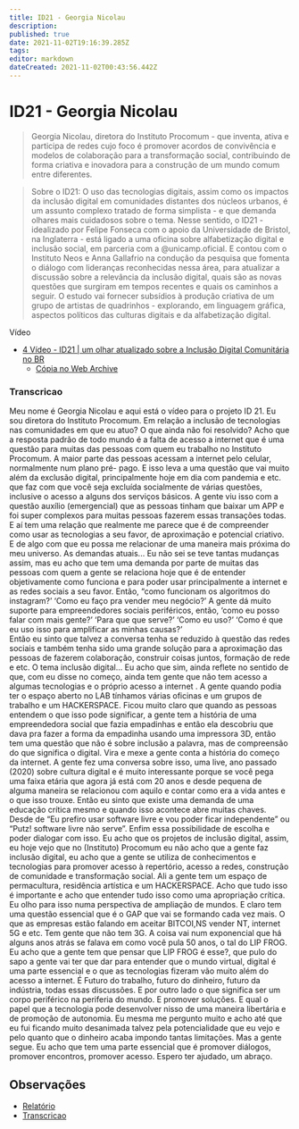 ```yaml
---
title: ID21 - Georgia Nicolau
description: 
published: true
date: 2021-11-02T19:16:39.285Z
tags: 
editor: markdown
dateCreated: 2021-11-02T00:43:56.442Z
---
```


# ID21 - Georgia Nicolau

> Georgia Nicolau, diretora do Instituto Procomum - que inventa, ativa e participa de redes cujo foco é promover acordos de convivência e modelos de colaboração para a transformação social, contribuindo de forma criativa e inovadora para a construção de um mundo comum entre diferentes.  

> Sobre o ID21:
O uso das tecnologias digitais, assim como os impactos da inclusão digital em comunidades distantes dos núcleos urbanos, é um assunto complexo tratado de forma simplista - e que demanda olhares mais cuidadosos sobre o tema.
Nesse sentido, o ID21 - idealizado por Felipe Fonseca com o apoio da Universidade de Bristol, na Inglaterra - está ligado a uma oficina sobre alfabetização digital e inclusão social, em parceria com a @unicamp.oficial. E contou com o Instituto Neos e Anna Gallafrio na condução da pesquisa que fomenta o diálogo com lideranças reconhecidas nessa área, para atualizar a discussão sobre a relevância da inclusão digital, quais são as novas questões que surgiram em tempos recentes e quais os caminhos a seguir.
O estudo vai fornecer subsídios à produção criativa de um grupo de artistas de quadrinhos - explorando, em linguagem gráfica, aspectos políticos das culturas digitais e da alfabetização digital.  

Vídeo
 - [4 Vídeo - ID21 | um olhar atualizado sobre a Inclusão Digital Comunitária no BR](https://www.youtube.com/watch?v=vQtmTljL_LQ)
   - [Cópia no Web Archive](https://archive.org/details/id21-videos/id21_georgia-nicolau.mov)

 
### Transcricao
Meu nome é Georgia Nicolau e aqui está o vídeo para o projeto ID 21. Eu sou diretora do Instituto Procomum.
Em relação a inclusão de tecnologias nas comunidades em que eu atuo? O que ainda não foi resolvido? 
Acho que a resposta padrão de todo mundo é a falta de acesso a internet que é uma questão para muitas das pessoas com quem eu trabalho no Instituto Procomum. A maior parte das pessoas acessam a internet pelo celular, normalmente num plano pré- pago. E isso leva a uma questão que vai muito além da exclusão digital, principalmente hoje em dia com pandemia e etc. que faz com que você seja excluída socialmente de várias questões, inclusive o acesso a alguns dos serviços básicos. A gente viu isso com a questão auxílio (emergencial) que as pessoas tinham que baixar um APP e foi super complexos para muitas pessoas fazerem essas transações todas.  E aí tem uma relação que realmente me parece que é de compreender como usar as tecnologias a seu favor, de aproximação e potencial criativo. E de algo com que eu possa me relacionar de uma maneira mais próxima do meu universo. 
As demandas atuais...
Eu não sei se teve tantas mudanças assim, mas eu acho que tem uma demanda por parte de muitas das pessoas com quem a gente se relaciona hoje que é de entender objetivamente como funciona e para poder usar principalmente a internet e as redes sociais a seu favor. Então, “como funcionam os algoritmos do instagram?’ ‘Como eu faço pra vender meu negócio?’ A gente dá muito suporte para empreendedores sociais periféricos, então, ‘como eu posso falar com mais gente?’ ‘Para que que serve?’ ‘Como eu uso?’ ‘Como é que eu uso isso para amplificar as minhas causas?’  
Então eu sinto que talvez a conversa tenha se reduzido à questão das redes sociais e também tenha sido uma grande solução para a aproximação das pessoas de fazerem colaboração, construir coisas juntos, formação de rede e etc. 
O tema inclusão digital...
Eu acho que sim, ainda reflete no sentido de que, com eu disse no começo, ainda tem gente que não tem acesso a algumas tecnologias e o próprio acesso a internet . A gente quando podia ter o espaço aberto no LAB tínhamos várias oficinas e um grupos de trabalho e um HACKERSPACE. Ficou muito claro que quando as pessoas entendem o que isso pode significar, a gente tem a história de uma empreendedora social que fazia empadinhas e então ela descobriu que dava pra fazer a forma da empadinha usando uma impressora 3D, então tem uma questão que não é sobre inclusão a palavra, mas de compreensão do que significa o digital. Vira e mexe a gente conta a história do começo da internet. A gente fez uma conversa sobre isso, uma live, ano passado (2020) sobre cultura digital e é muito interessante porque se você pega uma faixa etária que agora já está com 20 anos e desde pequena de alguma maneira se relacionou com aquilo e contar como era a vida antes e o que isso trouxe. Então eu sinto que existe uma demanda  de uma educação crítica mesmo e  quando isso acontece abre muitas chaves. Desde de “Eu prefiro usar software livre e vou poder ficar independente” ou “Putz! software livre não serve”. Enfim essa possibilidade de escolha e poder dialogar com isso. Eu acho que os projetos de inclusão digital, assim, eu hoje vejo que no (Instituto) Procomum eu não acho que a gente faz inclusão digital, eu acho que a gente se utiliza de conhecimentos e tecnologias para promover acesso à repertório, acesso a redes, construção de comunidade e transformação social. Ali a gente tem um espaço de permacultura, residência artística e um HACKERSPACE. Acho que tudo isso é importante e acho que entender tudo isso como uma  apropriação crítica. Eu olho para isso numa perspectiva  de ampliação de mundos.
E claro tem uma questão essencial que é o GAP que vai se formando cada vez mais. O que as empresas estão falando em aceitar BITCOI,NS vender NT, internet 5G e etc. Tem gente que não tem 3G. A coisa vai num exponencial que há alguns anos atrás se falava em como você pula 50 anos, o tal do LIP FROG. Eu acho que a gente tem que pensar que LIP FROG é esse?, que pulo do sapo a gente vai ter que dar para entender que o mundo virtual, digital é uma parte essencial e o que as tecnologias fizeram vão muito além do acesso a  internet. É Futuro do trabalho, futuro do dinheiro, futuro da indústria, todas essas discussões. E por outro lado o que significa ser um corpo periférico na periferia do mundo. E promover soluções. E qual o papel que a tecnologia pode desenvolver nisso de uma maneira libertária e de promoção de autonomia. Eu mesma me pergunto muito e acho até que eu fui ficando muito desanimada talvez pela potencialidade que eu vejo e pelo quanto que o dinheiro acaba impondo tantas limitações. Mas a gente segue. Eu acho que tem uma parte essencial que é promover diálogos, promover encontros, promover acesso. 
Espero ter ajudado, um abraço.

## Observações

 - [Relatório](https://archive.org/details/ID21_0-5/video)
 - [Transcricao](https://archive.org/details/transcricoes-inclusao-digital-critical-data-comics/Transcricao-georgia-nicolau-instituto-procomum) 
